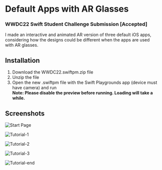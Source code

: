 # Default Apps with AR Glasses

### WWDC22 Swift Student Challenge Submission [Accepted] 

I made an interactive and animated AR version of three default iOS apps, considering how the designs could be different when the apps are used with AR glasses. 
<br>

## Installation
1. Download the WWDC22.swiftpm.zip file
2. Unzip the file 
3. Open the new .swiftpm file with the Swift Playgrounds app (device must have camera) and run 
<br>**Note: Please disable the preview before running. Loading will take a while.**  

## Screenshots
![Start Page](https://i.imgur.com/pBZtbjV.jpeg)

![Tutorial-1](https://i.imgur.com/UwIrVyF.jpeg)

![Tutorial-2](https://i.imgur.com/qFvzg3Q.jpeg) 

![Tutorial-3](https://i.imgur.com/TjZWhLK.jpeg)

![Tutorial-end](https://i.imgur.com/mcA35st.jpeg)
